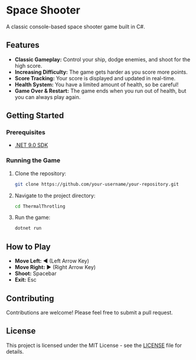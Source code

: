 # Space Shooter

A classic console-based space shooter game built in C#.

## Features

*   **Classic Gameplay:** Control your ship, dodge enemies, and shoot for the high score.
*   **Increasing Difficulty:** The game gets harder as you score more points.
*   **Score Tracking:** Your score is displayed and updated in real-time.
*   **Health System:** You have a limited amount of health, so be careful!
*   **Game Over & Restart:** The game ends when you run out of health, but you can always play again.

## Getting Started

### Prerequisites

*   [.NET 9.0 SDK](https://dotnet.microsoft.com/download/dotnet/9.0)

### Running the Game

1.  Clone the repository:
    ```sh
    git clone https://github.com/your-username/your-repository.git
    ```
2.  Navigate to the project directory:
    ```sh
    cd ThermalThrotling
    ```
3.  Run the game:
    ```sh
    dotnet run
    ```

## How to Play

*   **Move Left:** &#9664; (Left Arrow Key)
*   **Move Right:** &#9654; (Right Arrow Key)
*   **Shoot:** Spacebar
*   **Exit:** Esc

## Contributing

Contributions are welcome! Please feel free to submit a pull request.

## License

This project is licensed under the MIT License - see the [LICENSE](LICENSE) file for details.
